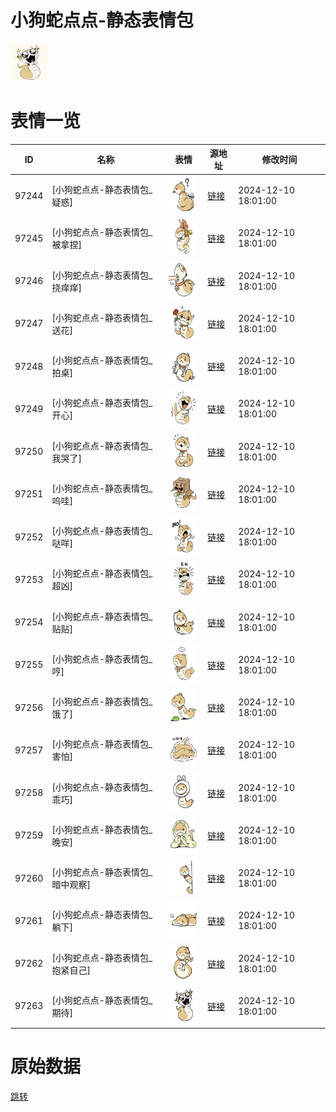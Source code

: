 # 小狗蛇点点-静态表情包

<img src="./cover.png" height="60" alt="cover" />

# 表情一览

|ID|名称|表情|源地址|修改时间|
|----|----|----|----|----|
|97244|[小狗蛇点点-静态表情包_疑惑]|<img src="./pic/097244_%5B小狗蛇点点-静态表情包_疑惑%5D.png" height="60" alt="疑惑"/>|[链接](https://i0.hdslb.com/bfs/garb/e24cbb51e5283290cab3590fc60662f3c820d517.png)|2024-12-10 18:01:00|
|97245|[小狗蛇点点-静态表情包_被拿捏]|<img src="./pic/097245_%5B小狗蛇点点-静态表情包_被拿捏%5D.png" height="60" alt="被拿捏"/>|[链接](https://i0.hdslb.com/bfs/garb/954478d8d745a38663d893b4dc3f4ba109623a04.png)|2024-12-10 18:01:00|
|97246|[小狗蛇点点-静态表情包_挠痒痒]|<img src="./pic/097246_%5B小狗蛇点点-静态表情包_挠痒痒%5D.png" height="60" alt="挠痒痒"/>|[链接](https://i0.hdslb.com/bfs/garb/9e706b30592b3b7947b607b211ad9d101cd41b3f.png)|2024-12-10 18:01:00|
|97247|[小狗蛇点点-静态表情包_送花]|<img src="./pic/097247_%5B小狗蛇点点-静态表情包_送花%5D.png" height="60" alt="送花"/>|[链接](https://i0.hdslb.com/bfs/garb/0344055caeb0e99d307e99e1e264d44faaaf3bda.png)|2024-12-10 18:01:00|
|97248|[小狗蛇点点-静态表情包_拍桌]|<img src="./pic/097248_%5B小狗蛇点点-静态表情包_拍桌%5D.png" height="60" alt="拍桌"/>|[链接](https://i0.hdslb.com/bfs/garb/74ca0b8acf96240f9ee1c8656189cd54b6b69f70.png)|2024-12-10 18:01:00|
|97249|[小狗蛇点点-静态表情包_开心]|<img src="./pic/097249_%5B小狗蛇点点-静态表情包_开心%5D.png" height="60" alt="开心"/>|[链接](https://i0.hdslb.com/bfs/garb/61c379b5d93f5775f4d5e2aad79708545da46a83.png)|2024-12-10 18:01:00|
|97250|[小狗蛇点点-静态表情包_我哭了]|<img src="./pic/097250_%5B小狗蛇点点-静态表情包_我哭了%5D.png" height="60" alt="我哭了"/>|[链接](https://i0.hdslb.com/bfs/garb/c953b28418512c347f0735a7bd8e3795c50d3d81.png)|2024-12-10 18:01:00|
|97251|[小狗蛇点点-静态表情包_呜哇]|<img src="./pic/097251_%5B小狗蛇点点-静态表情包_呜哇%5D.png" height="60" alt="呜哇"/>|[链接](https://i0.hdslb.com/bfs/garb/c2c0b70eace730b3eaa47229a9b13161a3955801.png)|2024-12-10 18:01:00|
|97252|[小狗蛇点点-静态表情包_哒咩]|<img src="./pic/097252_%5B小狗蛇点点-静态表情包_哒咩%5D.png" height="60" alt="哒咩"/>|[链接](https://i0.hdslb.com/bfs/garb/b16a25ba91b8f8ebf27dcd5e5d6fef58f115e783.png)|2024-12-10 18:01:00|
|97253|[小狗蛇点点-静态表情包_超凶]|<img src="./pic/097253_%5B小狗蛇点点-静态表情包_超凶%5D.png" height="60" alt="超凶"/>|[链接](https://i0.hdslb.com/bfs/garb/d460ace069418dd1362f6efc6c905ead6f5b35d7.png)|2024-12-10 18:01:00|
|97254|[小狗蛇点点-静态表情包_贴贴]|<img src="./pic/097254_%5B小狗蛇点点-静态表情包_贴贴%5D.png" height="60" alt="贴贴"/>|[链接](https://i0.hdslb.com/bfs/garb/a1eaf486db551ac205618ea62bd7f502e721fad9.png)|2024-12-10 18:01:00|
|97255|[小狗蛇点点-静态表情包_哼]|<img src="./pic/097255_%5B小狗蛇点点-静态表情包_哼%5D.png" height="60" alt="哼"/>|[链接](https://i0.hdslb.com/bfs/garb/4a5523f8f9fcb2474b4a9da2dca62aa1c081d9f4.png)|2024-12-10 18:01:00|
|97256|[小狗蛇点点-静态表情包_饿了]|<img src="./pic/097256_%5B小狗蛇点点-静态表情包_饿了%5D.png" height="60" alt="饿了"/>|[链接](https://i0.hdslb.com/bfs/garb/50d41139f5a3b1ca56296808116c6b9ff6e34359.png)|2024-12-10 18:01:00|
|97257|[小狗蛇点点-静态表情包_害怕]|<img src="./pic/097257_%5B小狗蛇点点-静态表情包_害怕%5D.png" height="60" alt="害怕"/>|[链接](https://i0.hdslb.com/bfs/garb/170cfaaeceedf192da781dca30af64a5a8c708c8.png)|2024-12-10 18:01:00|
|97258|[小狗蛇点点-静态表情包_乖巧]|<img src="./pic/097258_%5B小狗蛇点点-静态表情包_乖巧%5D.png" height="60" alt="乖巧"/>|[链接](https://i0.hdslb.com/bfs/garb/8d51d18d1d006ec449ee7d41c31bef63e28e0652.png)|2024-12-10 18:01:00|
|97259|[小狗蛇点点-静态表情包_晚安]|<img src="./pic/097259_%5B小狗蛇点点-静态表情包_晚安%5D.png" height="60" alt="晚安"/>|[链接](https://i0.hdslb.com/bfs/garb/2faa0904898e1c02f037216a2f989cb0e9dd7f7a.png)|2024-12-10 18:01:00|
|97260|[小狗蛇点点-静态表情包_暗中观察]|<img src="./pic/097260_%5B小狗蛇点点-静态表情包_暗中观察%5D.png" height="60" alt="暗中观察"/>|[链接](https://i0.hdslb.com/bfs/garb/ed8f550950780b10b0a85003c2e37ed4bc74c36c.png)|2024-12-10 18:01:00|
|97261|[小狗蛇点点-静态表情包_躺下]|<img src="./pic/097261_%5B小狗蛇点点-静态表情包_躺下%5D.png" height="60" alt="躺下"/>|[链接](https://i0.hdslb.com/bfs/garb/6a6c3bc84d4506c66195797b78f7da777c3d3946.png)|2024-12-10 18:01:00|
|97262|[小狗蛇点点-静态表情包_抱紧自己]|<img src="./pic/097262_%5B小狗蛇点点-静态表情包_抱紧自己%5D.png" height="60" alt="抱紧自己"/>|[链接](https://i0.hdslb.com/bfs/garb/d427d4fe849c730d467b6197ac911ed29c070136.png)|2024-12-10 18:01:00|
|97263|[小狗蛇点点-静态表情包_期待]|<img src="./pic/097263_%5B小狗蛇点点-静态表情包_期待%5D.png" height="60" alt="期待"/>|[链接](https://i0.hdslb.com/bfs/garb/f12d8d0f7e5d501c1f92bd2da02ead25bb0bc81f.png)|2024-12-10 18:01:00|

# 原始数据

[跳转](./raw.json)

